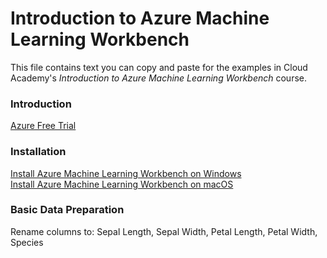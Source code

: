 # Introduction to Azure Machine Learning Workbench
This file contains text you can copy and paste for the examples in Cloud Academy's _Introduction to Azure Machine Learning Workbench_ course.  

### Introduction
[Azure Free Trial](https://azure.microsoft.com/free) 

### Installation
[Install Azure Machine Learning Workbench on Windows](https://docs.microsoft.com/en-us/azure/machine-learning/preview/quickstart-installation#install-azure-machine-learning-workbench-on-windows)  
[Install Azure Machine Learning Workbench on macOS](https://docs.microsoft.com/en-us/azure/machine-learning/preview/quickstart-installation#install-azure-machine-learning-workbench-on-macos)  

### Basic Data Preparation
Rename columns to: Sepal Length, Sepal Width, Petal Length, Petal Width, Species  
